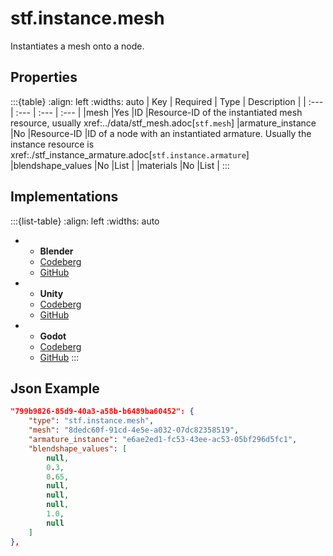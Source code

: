 # stf.instance.mesh
Instantiates a mesh onto a node.

## Properties
:::{table}
:align: left
:widths: auto
| Key | Required | Type | Description |
| :--- | :--- | :--- | :--- |
|mesh |Yes |ID |Resource-ID of the instantiated mesh resource, usually xref:../data/stf_mesh.adoc[`stf.mesh`]
|armature_instance |No |Resource-ID |ID of a node with an instantiated armature. Usually the instance resource is xref:./stf_instance_armature.adoc[`stf.instance.armature`]
|blendshape_values |No |List<float> |
|materials |No |List<Resource-ID> |
:::

## Implementations
:::{list-table}
:align: left
:widths: auto
*	- **Blender**
	- [Codeberg](https://codeberg.org/emperorofmars/stf_blender/src/branch/master/stfblender/stf_modules/core/stf_instance_mesh/stf_instance_mesh.py)
	- [GitHub](https://github.com/emperorofmars/stf_blender/blob/master/stfblender/stf_modules/core/stf_instance_mesh/stf_instance_mesh.py)
*	- **Unity**
	- [Codeberg](https://codeberg.org/emperorofmars/stf_unity/src/branch/master/Runtime/Modules/Modules_Core/STF_Instance_Mesh.cs)
	- [GitHub](https://github.com/emperorofmars/stf_unity/blob/master/Runtime/Modules/Modules_Core/STF_Instance_Mesh.cs)
*	- **Godot**
	- [Codeberg](https://codeberg.org/emperorofmars/stf_godot/src/branch/master/addons/stf_godot/modules/stf/STF_Instance_Mesh.gd)
	- [GitHub](https://github.com/emperorofmars/stf_godot/blob/master/addons/stf_godot/modules/stf/STF_Instance_Mesh.gd)
:::

## Json Example
```json
"799b9826-85d9-40a3-a58b-b6489ba60452": {
	"type": "stf.instance.mesh",
	"mesh": "8dedc60f-91cd-4e5e-a032-07dc82358519",
	"armature_instance": "e6ae2ed1-fc53-43ee-ac53-05bf296d5fc1",
	"blendshape_values": [
		null,
		0.3,
		0.65,
		null,
		null,
		null,
		1.0,
		null
	]
},
```

